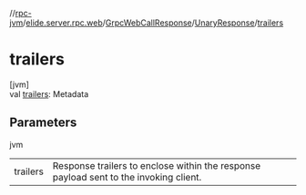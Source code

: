 //[rpc-jvm](../../../../index.md)/[elide.server.rpc.web](../../index.md)/[GrpcWebCallResponse](../index.md)/[UnaryResponse](index.md)/[trailers](trailers.md)

# trailers

[jvm]\
val [trailers](trailers.md): Metadata

## Parameters

jvm

| | |
|---|---|
| trailers | Response trailers to enclose within the response payload sent to the invoking client. |
